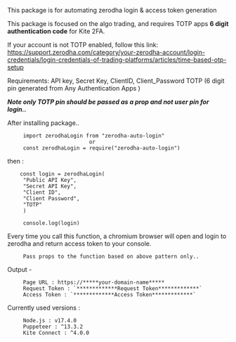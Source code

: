 This package is for automating zerodha login & access token generation

This package is focused on the algo trading, and requires TOTP apps **6 digit authentication code** for Kite 2FA.

If your account is not TOTP enabled, follow this link:
https://support.zerodha.com/category/your-zerodha-account/login-credentials/login-credentials-of-trading-platforms/articles/time-based-otp-setup

Requirements:
        API key, 
        Secret Key, 
        ClientID, 
        Client_Password 
        TOTP (6 digit pin generated from Any Authentication Apps )

***Note only TOTP pin should be passed as a prop and not user pin for login..***

After installing package..

         import zerodhaLogin from "zerodha-auto-login" 
                              or 
         const zerodhaLogin = require("zerodha-auto-login")

then :

        const login = zerodhaLogin(
         "Public API Key",
         "Secret API Key",
         "Client ID",
         "Client Password",
         "TOTP"
         )

         console.log(login)


Every time you call this function, a chromium browser will open and login to zerodha and return access token to your console.

         Pass props to the function based on above pattern only..


Output -

         Page URL : https://*****your-domain-name*****
         Request Token : `*************Request Token*************`
         Access Token : `*************Access Token*************`


Currently used versions : 

         Node.js : v17.4.0
         Puppeteer : ^13.3.2
         Kite Connect : ^4.0.0

